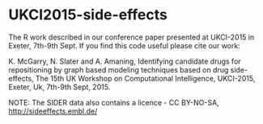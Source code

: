 # UKCI2015-side-effects
The R work described in our conference paper presented at UKCI-2015 in Exeter, 7th-9th Sept. If you find this code useful please cite our work:

K. McGarry, N. Slater and A. Amaning, Identifying candidate drugs for repositioning by graph based modeling techniques based on drug side-effects, The 15th UK Workshop on Computational Intelligence, UKCI-2015, Exeter, Uk, 7th-9th Sept, 2015.

NOTE: The SIDER data also contains a licence - CC BY-NO-SA, http://sideeffects.embl.de/
